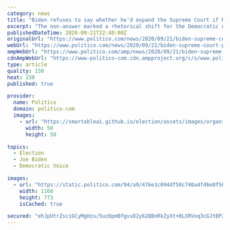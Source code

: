 ```yaml
---
category: news
title: "Biden refuses to say whether he'd expand the Supreme Court if he wins"
excerpt: "The non-answer marked a rhetorical shift for the Democratic nominee, who has opposed the \"court-packing\" idea in the past."
publishedDateTime: 2020-09-21T22:40:00Z
originalUrl: "https://www.politico.com/news/2020/09/21/biden-supreme-court-packing-419826"
webUrl: "https://www.politico.com/news/2020/09/21/biden-supreme-court-packing-419826"
ampWebUrl: "https://www.politico.com/amp/news/2020/09/21/biden-supreme-court-packing-419826"
cdnAmpWebUrl: "https://www-politico-com.cdn.ampproject.org/c/s/www.politico.com/amp/news/2020/09/21/biden-supreme-court-packing-419826"
type: article
quality: 150
heat: 150
published: true

provider:
  name: Politico
  domain: politico.com
  images:
    - url: "https://smartableai.github.io/election/assets/images/organizations/politico.com-50x50.jpg"
      width: 50
      height: 50

topics:
  - Election
  - Joe Biden
  - Democratic Voice

images:
  - url: "https://static.politico.com/94/a9/476e1c094df58c740a4fd6e0f56a/0921biden.jpg"
    width: 1160
    height: 773
    isCached: true

secured: "ehJpUtrZsciGCyMgHzu/5uzOpmBfgvvD2y62QBnRkZyXt+0LXRVoq3cGJtBP2xzWTOsO6MfM9U8zbpUaXtRcPj/u8UI1J/o+IsXvqqd3r2iUzsbzZobU22T/UB6Q2W1QkY5mUWkkJbyg5LI6EoOQbQzLxS8eLCDcAFChbKtHh/QRFO8n2T7HELXm5dOTrqDj1ZXowczogxs6Wy2WF5QtRyd8J975OoruCl/SlP2hqXEBl5vEG/Sg6ZxetTP7mjR7c2OR6l6mcJ0pqUpNZ5NAoDHJtvbvIz4CY/X1XN2qQBrvGqKw33OUjst/pi4sGwgWbVNQMKR7I/6Gu/cyZgTc2E20nUNKgaEykq/3jATIJtQ=;S3ad3eyA1SR3BL+w+0HK0g=="
---
```


